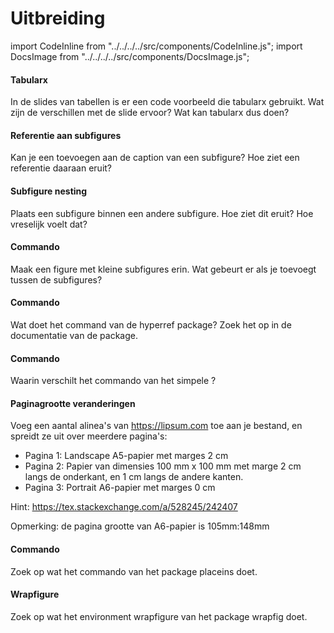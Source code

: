 # Uitbreiding

import CodeInline from "../../../../src/components/CodeInline.js";
import DocsImage from "../../../../src/components/DocsImage.js";

#### Tabularx

In de slides van tabellen is er een code voorbeeld die tabularx gebruikt. Wat zijn de verschillen
met de slide ervoor? Wat kan tabularx dus doen?

#### Referentie aan subfigures

Kan je een <CodeInline code="\label{...}"/> toevoegen aan de caption van een subfigure?
Hoe ziet een referentie daaraan eruit?

#### Subfigure nesting

Plaats een subfigure binnen een andere subfigure. Hoe ziet dit eruit?
Hoe vreselijk voelt dat?

#### Commando <CodeInline code="\hfill"/>

Maak een figure met kleine subfigures erin. Wat gebeurt er als
je <CodeInline code="\hfill"/> toevoegt tussen de subfigures?

#### Commando <CodeInline code="\texorpdfstring"/>

Wat doet het command <CodeInline code="\texorpdfstring{...}{...}"/> van de hyperref package?
Zoek het op in de documentatie van de package.

#### Commando <CodeInline code="\pageref" />

Waarin verschilt het commando <CodeInline code="\pageref" /> van het simpele <CodeInline code="\ref" />?

#### Paginagrootte veranderingen

Voeg een aantal alinea's van https://lipsum.com toe aan je bestand, en spreidt
ze uit over meerdere pagina's:

- Pagina 1: Landscape A5-papier met marges 2 cm
- Pagina 2: Papier van dimensies 100 mm x 100 mm
            met marge 2 cm langs de onderkant, en 1 cm langs de andere kanten.
- Pagina 3: Portrait A6-papier met marges 0 cm

Hint: https://tex.stackexchange.com/a/528245/242407

Opmerking: de pagina grootte van A6-papier is 105mm:148mm

#### Commando <CodeInline code="\FloatBarrier" />

Zoek op wat het commando <CodeInline code="\FloatBarrier" /> van het package
placeins doet.

#### Wrapfigure

Zoek op wat het environment wrapfigure van het package wrapfig doet.
